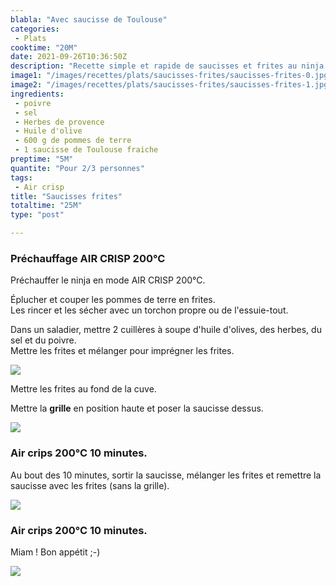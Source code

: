 ```yaml
---
blabla: "Avec saucisse de Toulouse"
categories: 
 - Plats
cooktime: "20M"
date: 2021-09-26T10:36:50Z
description: "Recette simple et rapide de saucisses et frites au ninja foodi"
image1: "/images/recettes/plats/saucisses-frites/saucisses-frites-0.jpg"
image2: "/images/recettes/plats/saucisses-frites/saucisses-frites-1.jpg"
ingredients: 
 - poivre
 - sel
 - Herbes de provence
 - Huile d'olive
 - 600 g de pommes de terre
 - 1 saucisse de Toulouse fraiche
preptime: "5M"
quantite: "Pour 2/3 personnes"
tags: 
 - Air crisp
title: "Saucisses frites"
totaltime: "25M"
type: "post"

---
```

### Préchauffage AIR CRISP 200°C

Préchauffer le ninja en mode AIR CRISP 200°C.

Éplucher et couper les pommes de terre en frites.  
Les rincer et les sécher avec un torchon propre ou de l'essuie-tout.

Dans un saladier, mettre 2 cuillères à soupe d'huile d'olives, des herbes, du sel et du poivre.  
Mettre les frites et mélanger pour imprégner les frites.

![](/images/recettes/plats/saucisses-frites/saucisses-frites-2.jpg)

Mettre les frites au fond de la cuve.

Mettre la **grille** en position haute et poser la saucisse dessus.

![](/images/recettes/plats/saucisses-frites/saucisses-frites-1.jpg)

### Air crips 200°C 10 minutes.

Au bout des 10 minutes, sortir la saucisse, mélanger les frites et remettre la saucisse avec les frites (sans la grille).

![](/images/recettes/plats/saucisses-frites/saucisses-frites-4.jpg)

### Air crips 200°C 10 minutes.

Miam ! Bon appétit ;-)

![](/images/recettes/plats/saucisses-frites/saucisses-frites-0.jpg)